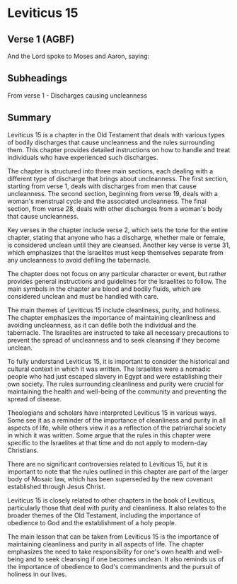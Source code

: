 # Leviticus 15

## Verse 1 (AGBF)

And the Lord spoke to Moses and Aaron, saying:

## Subheadings

From verse 1 - Discharges causing uncleanness

## Summary

Leviticus 15 is a chapter in the Old Testament that deals with various types of bodily discharges that cause uncleanness and the rules surrounding them. This chapter provides detailed instructions on how to handle and treat individuals who have experienced such discharges.

The chapter is structured into three main sections, each dealing with a different type of discharge that brings about uncleanness. The first section, starting from verse 1, deals with discharges from men that cause uncleanness. The second section, beginning from verse 19, deals with a woman's menstrual cycle and the associated uncleanness. The final section, from verse 28, deals with other discharges from a woman's body that cause uncleanness.

Key verses in the chapter include verse 2, which sets the tone for the entire chapter, stating that anyone who has a discharge, whether male or female, is considered unclean until they are cleansed. Another key verse is verse 31, which emphasizes that the Israelites must keep themselves separate from any uncleanness to avoid defiling the tabernacle.

The chapter does not focus on any particular character or event, but rather provides general instructions and guidelines for the Israelites to follow. The main symbols in the chapter are blood and bodily fluids, which are considered unclean and must be handled with care.

The main themes of Leviticus 15 include cleanliness, purity, and holiness. The chapter emphasizes the importance of maintaining cleanliness and avoiding uncleanness, as it can defile both the individual and the tabernacle. The Israelites are instructed to take all necessary precautions to prevent the spread of uncleanness and to seek cleansing if they become unclean.

To fully understand Leviticus 15, it is important to consider the historical and cultural context in which it was written. The Israelites were a nomadic people who had just escaped slavery in Egypt and were establishing their own society. The rules surrounding cleanliness and purity were crucial for maintaining the health and well-being of the community and preventing the spread of disease.

Theologians and scholars have interpreted Leviticus 15 in various ways. Some see it as a reminder of the importance of cleanliness and purity in all aspects of life, while others view it as a reflection of the patriarchal society in which it was written. Some argue that the rules in this chapter were specific to the Israelites at that time and do not apply to modern-day Christians.

There are no significant controversies related to Leviticus 15, but it is important to note that the rules outlined in this chapter are part of the larger body of Mosaic law, which has been superseded by the new covenant established through Jesus Christ.

Leviticus 15 is closely related to other chapters in the book of Leviticus, particularly those that deal with purity and cleanliness. It also relates to the broader themes of the Old Testament, including the importance of obedience to God and the establishment of a holy people.

The main lesson that can be taken from Leviticus 15 is the importance of maintaining cleanliness and purity in all aspects of life. The chapter emphasizes the need to take responsibility for one's own health and well-being and to seek cleansing if one becomes unclean. It also reminds us of the importance of obedience to God's commandments and the pursuit of holiness in our lives.